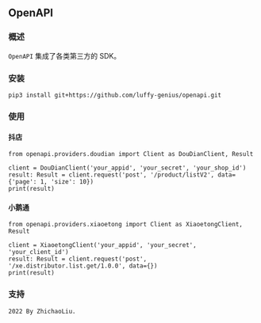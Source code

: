 ## OpenAPI

### 概述

`OpenAPI` 集成了各类第三方的 SDK。

### 安装

```
pip3 install git+https://github.com/luffy-genius/openapi.git
```

### 使用

#### 抖店

```python3
from openapi.providers.doudian import Client as DouDianClient, Result

client = DouDianClient('your_appid', 'your_secret', 'your_shop_id')
result: Result = client.request('post', '/product/listV2', data={'page': 1, 'size': 10})
print(result)
```

#### 小鹅通

```python3
from openapi.providers.xiaoetong import Client as XiaoetongClient, Result

client = XiaoetongClient('your_appid', 'your_secret', 'your_client_id')
result: Result = client.request('post', '/xe.distributor.list.get/1.0.0', data={})
print(result)
```

### 支持

```
2022 By ZhichaoLiu.
```
